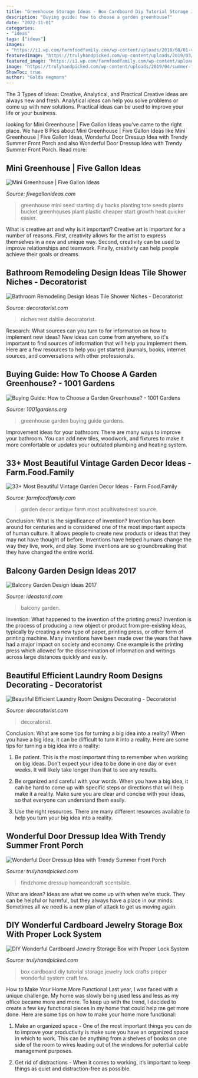 ```yaml
---
title: "Greenhouse Storage Ideas - Box Cardboard Diy Tutorial Storage Jewelry Lock Crafts Proper Wonderful System Craft Few"
description: "Buying guide: how to choose a garden greenhouse?"
date: "2022-11-01"
categories:
- "ideas"
tags: ["ideas"]
images:
- "https://i1.wp.com/farmfoodfamily.com/wp-content/uploads/2018/08/01-vintage-garden-decor-ideas-farmfoodfamily.com_.jpg?resize=711%2C1024&amp;ssl=1"
featuredImage: "https://trulyhandpicked.com/wp-content/uploads/2019/03/box-of-cardboard-tutorial-diy-tutorial-ideas-1552894470nk84g.jpg"
featured_image: "https://i1.wp.com/farmfoodfamily.com/wp-content/uploads/2018/08/01-vintage-garden-decor-ideas-farmfoodfamily.com_.jpg?resize=711%2C1024&amp;ssl=1"
image: "https://trulyhandpicked.com/wp-content/uploads/2019/04/summer-front-porch-decorating-ideas-clean-and-scentsible-15547822694g8kn.jpg"
ShowToc: true
author: "Golda Hegmann"
---
```



The 3 Types of Ideas: Creative, Analytical, and Practical
Creative ideas are always new and fresh. Analytical ideas can help you solve problems or come up with new solutions. Practical ideas can be used to improve your life or your business.

	

		
looking for Mini Greenhouse | Five Gallon Ideas you've came to the right place. We have 8 Pics about Mini Greenhouse | Five Gallon Ideas like Mini Greenhouse | Five Gallon Ideas, Wonderful Door Dressup Idea with Trendy Summer Front Porch and also Wonderful Door Dressup Idea with Trendy Summer Front Porch. Read more:
		
    
## Mini Greenhouse | Five Gallon Ideas

<img loading=lazy src="https://fivegallonideas.com/wp-content/uploads/2013/05/mini-bucket-greenhouse-growth-stages.jpg" onerror="this.onerror=null;this.src='https://tse3.mm.bing.net/th?id=OIP.En4v50aX-sgCpDS6geTQIwHaIJ&amp;pid=15.1';" alt="Mini Greenhouse | Five Gallon Ideas">

_Source: fivegallonideas.com_

>greenhouse mini seed starting diy hacks planting tote seeds plants bucket greenhouses plant plastic cheaper start growth heat quicker easier. 

	

What is creative art and why is it important?
Creative art is important for a number of reasons. First, creativity allows for the artist to express themselves in a new and unique way. Second, creativity can be used to improve relationships and teamwork. Finally, creativity can help people achieve their goals or dreams.

    
## Bathroom Remodeling Design Ideas Tile Shower Niches - Decoratorist

<img loading=lazy src="https://i0.wp.com/cdn.decoratorist.com/wp-content/uploads/bathroom-remodeling-design-ideas-tile-shower-niches-148517.jpg?fit=1067%2C1600&amp;ssl=1" onerror="this.onerror=null;this.src='https://tse4.mm.bing.net/th?id=OIP.F5njQkIM16qkibNN7nEw9wHaLG&amp;pid=15.1';" alt="Bathroom Remodeling Design Ideas Tile Shower Niches - Decoratorist">

_Source: decoratorist.com_

>niches rest daltile decoratorist. 

	

Research: What sources can you turn to for information on how to implement new ideas?
New ideas can come from anywhere, so it's important to find sources of information that will help you implement them. Here are a few resources to help you get started: journals, books, internet sources, and conversations with other professionals.

    
## Buying Guide: How To Choose A Garden Greenhouse? - 1001 Gardens

<img loading=lazy src="https://www.1001gardens.org/wp-content/uploads/2018/07/Buying-Guide_-How-to-Choose-a-Garden-Greenhouse.jpg" onerror="this.onerror=null;this.src='https://tse2.mm.bing.net/th?id=OIP.ySfScujrgRLzSWZD3brJEQHaLG&amp;pid=15.1';" alt="Buying Guide: How to Choose a Garden Greenhouse? - 1001 Gardens">

_Source: 1001gardens.org_

>greenhouse garden buying guide gardens. 

	

Improvement ideas for your bathroom:
There are many ways to improve your bathroom. You can add new tiles, woodwork, and fixtures to make it more comfortable or updates your outdated plumbing and heating system.

    
## 33+ Most Beautiful Vintage Garden Decor Ideas - Farm.Food.Family

<img loading=lazy src="https://i1.wp.com/farmfoodfamily.com/wp-content/uploads/2018/08/01-vintage-garden-decor-ideas-farmfoodfamily.com_.jpg?resize=711%2C1024&amp;ssl=1" onerror="this.onerror=null;this.src='https://tse3.mm.bing.net/th?id=OIP.m9njsgxFhSHYffLKNKRR0QHaKq&amp;pid=15.1';" alt="33+ Most Beautiful Vintage Garden Decor Ideas - Farm.Food.Family">

_Source: farmfoodfamily.com_

>garden decor antique farm most acultivatednest source. 

	

Conclusion: What is the significance of invention?
Invention has been around for centuries and is considered one of the most important aspects of human culture. It allows people to create new products or ideas that they may not have thought of before. Inventions have helped humans change the way they live, work, and play. Some inventions are so groundbreaking that they have changed the entire world.

    
## Balcony Garden Design Ideas 2017

<img loading=lazy src="https://ideastand.com/wp-content/uploads/2015/09/3-balcony-garden-ideas.jpg" onerror="this.onerror=null;this.src='https://tse4.mm.bing.net/th?id=OIP.4_m4t6S3sQ7IuPkI4Do_aAHaLG&amp;pid=15.1';" alt="Balcony Garden Design Ideas 2017">

_Source: ideastand.com_

>balcony garden. 

	

Invention: What happened to the invention of the printing press?
Invention is the process of producing a new object or product from pre-existing ideas, typically by creating a new type of paper, printing press, or other form of printing machine. Many inventions have been made over the years that have had a major impact on society and economy. One example is the printing press which allowed for the dissemination of information and writings across large distances quickly and easily.

    
## Beautiful Efficient Laundry Room Designs Decorating - Decoratorist

<img loading=lazy src="https://i0.wp.com/cdn.decoratorist.com/wp-content/uploads/beautiful-efficient-laundry-room-designs-decorating-179548.jpg?fit=1280%2C1706&amp;ssl=1" onerror="this.onerror=null;this.src='https://tse3.mm.bing.net/th?id=OIP.jdGToyI9_9DUJhxKmUww4QHaJ3&amp;pid=15.1';" alt="Beautiful Efficient Laundry Room Designs Decorating - Decoratorist">

_Source: decoratorist.com_

>decoratorist. 

	

Conclusion: What are some tips for turning a big idea into a reality?
When you have a big idea, it can be difficult to turn it into a reality. Here are some tips for turning a big idea into a reality:
1. Be patient. This is the most important thing to remember when working on big ideas. Don’t expect your idea to be done in one day or even weeks. It will likely take longer than that to see any results.

2. Be organized and careful with your words. When you have a big idea, it can be hard to come up with specific steps or directions that will help make it a reality. Make sure you are clear and concise with your ideas, so that everyone can understand them easily.

3. Use the right resources. There are many different resources available to help you turn your big idea into a reality.

    
## Wonderful Door Dressup Idea With Trendy Summer Front Porch

<img loading=lazy src="https://trulyhandpicked.com/wp-content/uploads/2019/04/summer-front-porch-decorating-ideas-clean-and-scentsible-15547822694g8kn.jpg" onerror="this.onerror=null;this.src='https://tse3.mm.bing.net/th?id=OIP.e1UmzXvmkedqkdfUgBoJOwHaLH&amp;pid=15.1';" alt="Wonderful Door Dressup Idea with Trendy Summer Front Porch">

_Source: trulyhandpicked.com_

>findzhome dressup homeandcraft scentsible. 

	

What are ideas?
Ideas are what we come up with when we're stuck. They can be helpful or harmful, but they always have a place in our minds. Sometimes all we need is a new plan of attack to get us moving again.

    
## DIY Wonderful Cardboard Jewelry Storage Box With Proper Lock System

<img loading=lazy src="https://trulyhandpicked.com/wp-content/uploads/2019/03/box-of-cardboard-tutorial-diy-tutorial-ideas-1552894470nk84g.jpg" onerror="this.onerror=null;this.src='https://tse3.mm.bing.net/th?id=OIP.TeF7g1xSm2YntjB1NzvA6gHaE8&amp;pid=15.1';" alt="DIY Wonderful Cardboard Jewelry Storage Box with Proper Lock System">

_Source: trulyhandpicked.com_

>box cardboard diy tutorial storage jewelry lock crafts proper wonderful system craft few. 

	

How to Make Your Home More Functional
Last year, I was faced with a unique challenge. My home was slowly being used less and less as my office became more and more. To keep up with the trend, I decided to create a few key functional pieces in my home that could help me get more done. Here are some tips on how to make your home more functional: 
1. Make an organized space - One of the most important things you can do to improve your productivity is make sure you have an organized space in which to work. This can be anything from a shelves of books on one side of the room to wires leading out of the windows for potential cable management purposes. 

2. Get rid of distractions - When it comes to working, it’s important to keep things as quiet and distraction-free as possible.

